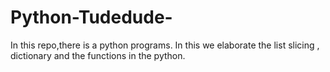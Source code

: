 # Python-Tudedude-
In this repo,there is a python programs.
In this we elaborate the list slicing , dictionary and the functions in the python.
